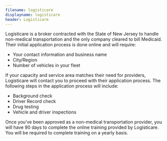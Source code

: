 ```yaml
---
filename: logisticare
displayname: logisticare
header: Logisticare
---
```


Logisticare is a broker contracted with the State of New Jersey to handle non-medical transportation and the only company cleared to bill Medicaid. Their initial application process is done online and will require:

- Your contact information and business name
- City/Region
- Number of vehicles in your fleet

If your capacity and service area matches their need for providers, Logisticare will contact you to proceed with their application process. The following steps in the application process will include:

- Background check
- Driver Record check
- Drug testing
- Vehicle and driver inspections

Once you’ve been approved as a non-medical transportation provider, you will have 90 days to complete the online training provided by Logisticare. You will be required to complete training on a yearly basis.
